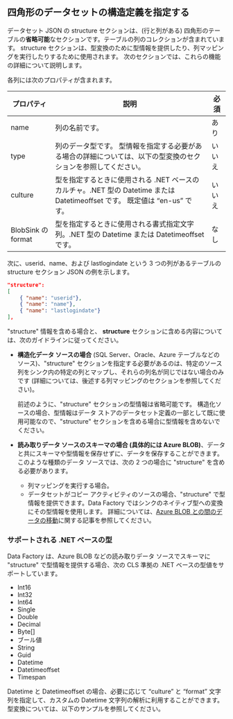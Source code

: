 ## <a name="specifying-structure-definition-for-rectangular-datasets"></a>四角形のデータセットの構造定義を指定する
データセット JSON の structure セクションは、(行と列がある) 四角形のテーブルの**省略可能**なセクションです。テーブルの列のコレクションが含まれています。 structure セクションは、型変換のために型情報を提供したり、列マッピングを実行したりするために使用されます。 次のセクションでは、これらの機能の詳細について説明します。 

各列には次のプロパティが含まれます。

| プロパティ | 説明 | 必須 |
| --- | --- | --- |
| name |列の名前です。 |あり |
| type |列のデータ型です。 型情報を指定する必要がある場合の詳細については、以下の型変換のセクションを参照してください。 |いいえ |
| culture |型を指定するときに使用される .NET ベースのカルチャ。.NET 型の Datetime または Datetimeoffset です。 既定値は “en-us” です。 |いいえ |
| BlobSink の format |型を指定するときに使用される書式指定文字列。.NET 型の Datetime または Datetimeoffset です。 |なし |

次に、userid、name、および lastlogindate という 3 つの列があるテーブルの structure セクション JSON の例を示します。

```json
"structure": 
[
    { "name": "userid"},
    { "name": "name"},
    { "name": "lastlogindate"}
],
```

"structure" 情報を含める場合と、 **structure** セクションに含める内容については、次のガイドラインに従ってください。

* **構造化データ ソースの場合** (SQL Server、Oracle、Azure テーブルなどのソース)、"structure" セクションを指定する必要があるのは、特定のソース列をシンク内の特定の列とマップし、それらの列名が同じではない場合のみです (詳細については、後述する列マッピングのセクションを参照してください)。 
  
    前述のように、"structure" セクションの型情報は省略可能です。 構造化ソースの場合、型情報はデータ ストアのデータセット定義の一部として既に使用可能なので、"structure" セクションを含める場合に型情報を含めないでください。
* **読み取りデータ ソースのスキーマの場合 (具体的には Azure BLOB)**、データと共にスキーマや型情報を保存せずに、データを保存することができます。 このような種類のデータ ソースでは、次の 2 つの場合に "structure" を含める必要があります。
  * 列マッピングを実行する場合。
  * データセットがコピー アクティビティのソースの場合、"structure" で型情報を提供できます。Data Factory ではシンクのネイティブ型への変換にその型情報を使用します。 詳細については、[Azure BLOB との間のデータの移動](../articles/data-factory/v1/data-factory-azure-blob-connector.md)に関する記事を参照してください。

### <a name="supported-net-based-types"></a>サポートされる .NET ベースの型
Data Factory は、Azure BLOB などの読み取りデータ ソースでスキーマに "structure" で型情報を提供する場合、次の CLS 準拠の .NET ベースの型値をサポートしています。

* Int16
* Int32 
* Int64
* Single
* Double
* Decimal
* Byte[]
* ブール値
* String 
* Guid
* Datetime
* Datetimeoffset
* Timespan 

Datetime と Datetimeoffset の場合、必要に応じて “culture” と “format” 文字列を指定して、カスタムの Datetime 文字列の解析に利用することができます。 型変換については、以下のサンプルを参照してください。

